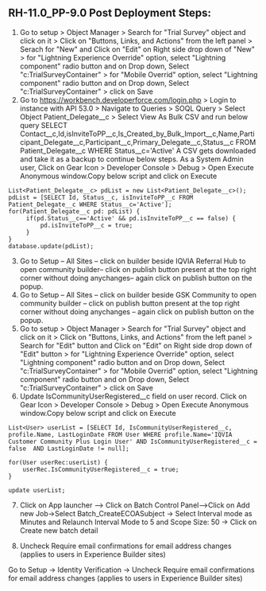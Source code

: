 ## RH-11.0_PP-9.0 Post Deployment Steps:

1. Go to setup > Object Manager > Search for "Trial Survey" object and click on it > Click on "Buttons, Links, and Actions" from the left panel > Serach for "New" and Click on "Edit" on Right side drop down of "New" > for "Lightning Experience Override" option, select "Lightning component" radio button and on Drop down, Select "c:TrialSurveyContainer" > for "Mobile Overrid" option, select "Lightning component" radio button and on Drop down, Select "c:TrialSurveyContainer"  > click on Save
2. Go to https://workbench.developerforce.com/login.php > Login to instance with API 53.0 > Navigate to Queries > SOQL Query > Select Object Patient_Delegate__c > Select View As Bulk CSV and run below query
SELECT Contact__c,Id,isInviteToPP__c,Is_Created_by_Bulk_Import__c,Name,Participant_Delegate__c,Participant__c,Primary_Delegate__c,Status__c FROM Patient_Delegate__c WHERE Status__c='Active'
A CSV gets downloaded and take it as a backup to continue below steps.
As a System Admin user, Click on Gear Icon > Developer Console > Debug > Open Execute Anonymous window.Copy below script and click on Execute
```
List<Patient_Delegate__c> pdList = new List<Patient_Delegate__c>();
pdList = [SELECT Id, Status__c, isInviteToPP__c FROM Patient_Delegate__c WHERE Status__c='Active']; 
for(Patient_Delegate__c pd: pdList) {
     if(pd.Status__c=='Active' && pd.isInviteToPP__c == false) {
         pd.isInviteToPP__c = true;
     }
}
database.update(pdList);
```
3. Go to Setup – All Sites – click on builder beside IQVIA Referral Hub  to open community builder– click on publish button present at the top right corner without doing anychanges– again click on publish button on the popup. 
4. Go to Setup – All Sites – click on builder beside GSK Community to open community builder  – click on publish button present at the top right corner without doing anychanges – again click on publish button on the popup. 
5. Go to setup > Object Manager > Search for "Trial Survey" object and click on it > Click on "Buttons, Links, and Actions" from the left panel > Search for "Edit" button and Click on "Edit" on Right side drop down of "Edit" button > for "Lightning Experience Override" option, select "Lightning component" radio button and on Drop down, Select "c:TrialSurveyContainer" > for "Mobile Overrid" option, select "Lightning component" radio button and on Drop down, Select "c:TrialSurveyContainer"  > click on Save
6. Update IsCommunityUserRegistered__c field on user record.
Click on Gear Icon > Developer Console > Debug > Open Execute Anonymous window.Copy below script and click on Execute
```
List<User> userList = [SELECT Id, IsCommunityUserRegistered__c, profile.Name, LastLoginDate FROM User WHERE profile.Name='IQVIA Customer Community Plus Login User' AND IsCommunityUserRegistered__c = false  AND LastLoginDate != null];

for(User userRec:userList) {
    userRec.IsCommunityUserRegistered__c = true;    
}

update userList;
```

7. Click on App launcher --> Click on Batch Control Panel-->Click on Add new Job->Select Batch_CreateECOASubject -> Select Interval mode as Minutes and Relaunch Interval Mode to 5 and Scope Size: 50 -> Click on Create new batch detail

8. Uncheck Require email confirmations for email address changes (applies to users in Experience Builder sites)

Go to Setup -> Identity Verification -> Uncheck Require email confirmations for email address changes (applies to users in Experience Builder sites)
